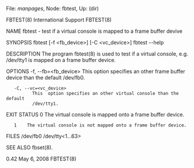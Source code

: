 File: *manpages*,  Node: fbtest,  Up: (dir)

FBTEST(8)                    International Support                   FBTEST(8)



NAME
       fbtest - test if a virtual console is mapped to a frame buffer devive

SYNOPSIS
       fbtest [-f <fb_device>] [-C <vc_device>]
       fbtest --help

DESCRIPTION
       The  program  fbtest(8)  is  used  to  test  if a virtual console, e.g.
       /dev/tty1 is mapped on a frame buffer device.

OPTIONS
       -f, --fb=<fb_device>
              This option specifies an other  frame  buffer  device  than  the
              default /dev/fb0.

       -C, --vc=<vc_device>
              This  option specifies an other virtual console than the default
              /dev/tty1.

EXIT STATUS
       0    The virtual console is mapped onto a frame buffer device.

       1    The virtual console is not mapped onto a frame buffer device.

FILES
       /dev/fb0
       /dev/tty<1...63>

SEE ALSO
       fbset(8).



0.42                              May 6, 2008                        FBTEST(8)
